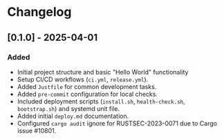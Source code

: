 # Changelog

## [0.1.0] - 2025-04-01

### Added

- Initial project structure and basic "Hello World" functionality
- Setup CI/CD workflows (`ci.yml`, `release.yml`).
- Added `Justfile` for common development tasks.
- Added `pre-commit` configuration for local checks.
- Included deployment scripts (`install.sh`, `health-check.sh`, `bootstrap.sh`) and systemd unit file.
- Added initial `deploy.md` documentation.
- Configured `cargo audit` ignore for RUSTSEC-2023-0071 due to Cargo issue #10801.
